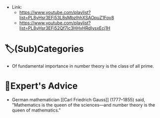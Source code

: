- Link:
	- https://www.youtube.com/playlist?list=PL8yHsr3EFj53L8sMbzIhhXSAOpuZ1Fov8
	- https://www.youtube.com/playlist?list=PL8yHsr3EFj52Qf7lc3HHvHRdIysxEcj1H
# 🏷(Sub)Categories
- Of fundamental importance in number theory is the class of all prime.

# 🥼Expert's Advice
- German mathematician [[Carl Friedrich Gauss]] (1777–1855) said, "Mathematics is the queen of the sciences—and number theory is the queen of mathematics."
